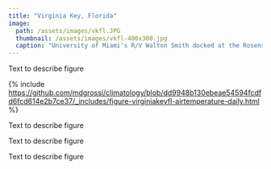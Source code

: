 ```yaml
---
title: "Virginia Key, Florida"
image:
  path: /assets/images/vkfl.JPG
  thumbnail: /assets/images/vkfl-400x300.jpg
  caption: "University of Miami's R/V Walton Smith docked at the Rosenstiel School of Marine, Atmospheric, and Earth Science on Virginia Key"
---
```


Text to describe figure

{% include https://github.com/mdgrossi/climatology/blob/dd9948b130ebeae54594fcdfd6fcd614e2b7ce37/_includes/figure-virginiakeyfl-airtemperature-daily.html %}

Text to describe figure

Text to describe figure

Text to describe figure
